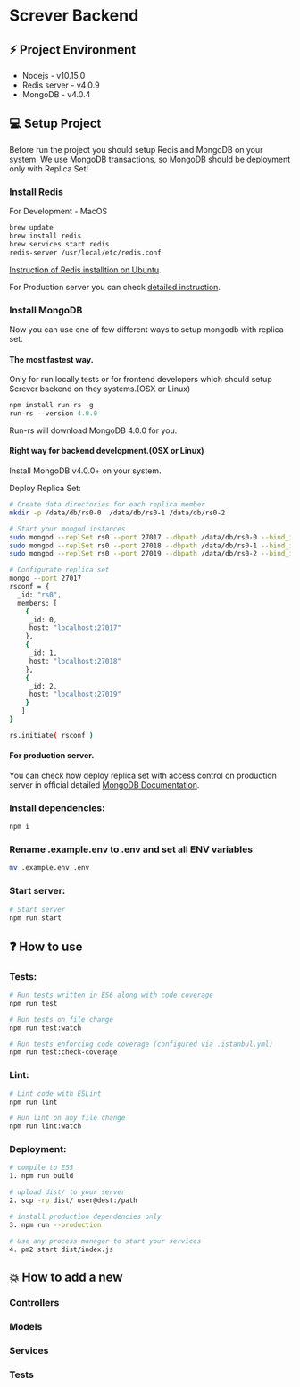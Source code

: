 # Screver Backend

## ⚡ Project Environment
* Nodejs - v10.15.0
* Redis server - v4.0.9
* MongoDB - v4.0.4

## ‍💻 Setup Project
Before run the project you should setup Redis and MongoDB on your system.
We use MongoDB transactions, so MongoDB should be deployment only with Replica Set!

### Install Redis
For Development - MacOS
```sh
brew update
brew install redis
brew services start redis
redis-server /usr/local/etc/redis.conf
```
[Instruction of Redis installtion on Ubuntu](https://www.digitalocean.com/community/tutorials/how-to-install-and-secure-redis-on-ubuntu-18-04).

For Production server you can check [detailed instruction](https://www.digitalocean.com/community/tutorials/how-to-install-and-secure-redis-on-ubuntu-18-04).

### Install MongoDB
Now you can use one of few different ways to setup mongodb with replica set.

#### The most fastest way.
Only for run locally tests or for frontend developers which should setup Screver backend on they systems.(OSX or Linux)
```js
npm install run-rs -g
run-rs --version 4.0.0
```
Run-rs will download MongoDB 4.0.0 for you.

#### Right way for backend development.(OSX or Linux)
Install MongoDB v4.0.0+ on your system.

Deploy Replica Set:
```bash
# Create data directories for each replica member
mkdir -p /data/db/rs0-0  /data/db/rs0-1 /data/db/rs0-2

# Start your mongod instances
sudo mongod --replSet rs0 --port 27017 --dbpath /data/db/rs0-0 --bind_ip localhost --smallfiles --oplogSize 128 --fork --logpath /var/log/mongod.log
sudo mongod --replSet rs0 --port 27018 --dbpath /data/db/rs0-1 --bind_ip localhost --smallfiles --oplogSize 128 --fork --logpath /var/log/mongod.log
sudo mongod --replSet rs0 --port 27019 --dbpath /data/db/rs0-2 --bind_ip localhost --smallfiles --oplogSize 128 --fork --logpath /var/log/mongod.log

# Configurate replica set
mongo --port 27017
rsconf = {
  _id: "rs0",
  members: [
    {
     _id: 0,
     host: "localhost:27017"
    },
    {
     _id: 1,
     host: "localhost:27018"
    },
    {
     _id: 2,
     host: "localhost:27019"
    }
   ]
}

rs.initiate( rsconf )
```
#### For production server.
You can check how deploy replica set with access control on production server
in official detailed [MongoDB Documentation](https://docs.mongodb.com/manual/tutorial/deploy-replica-set-with-keyfile-access-control/).

### Install dependencies:
```sh
npm i
```

### Rename .example.env to .env and set all ENV variables
```sh
mv .example.env .env
```

### Start server:
```sh
# Start server
npm run start
```

## ❓ How to use

### Tests:
```sh
# Run tests written in ES6 along with code coverage
npm run test

# Run tests on file change
npm run test:watch

# Run tests enforcing code coverage (configured via .istanbul.yml)
npm run test:check-coverage
```

### Lint:
```sh
# Lint code with ESLint
npm run lint

# Run lint on any file change
npm run lint:watch
```

### Deployment:
```sh
# compile to ES5
1. npm run build

# upload dist/ to your server
2. scp -rp dist/ user@dest:/path

# install production dependencies only
3. npm run --production

# Use any process manager to start your services
4. pm2 start dist/index.js
```

## 💥 How to add a new
### Controllers
### Models
### Services
### Tests
